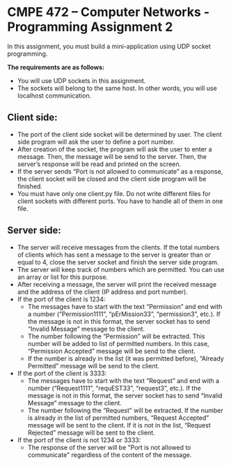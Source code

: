 # CMPE 472 – Computer Networks - Programming Assignment 2

In this assignment, you must build a mini-application using UDP socket programming.

**The requirements are as follows:**

* You will use UDP sockets in this assignment.
* The sockets will belong to the same host. In other words, you will use localhost 
communication.

## Client side:

* The port of the client side socket will be determined by user. The client side program will ask the user to define a port number.
* After creation of the socket, the program will ask the user to enter a message. Then, the 
message will be send to the server. Then, the server’s response will be read and printed on the screen.
*  If the server sends “Port is not allowed to communicate” as a response, the client socket will be closed and the client side program will be finished.
* You must have only one client.py file. Do not write different files for client sockets with different ports. You have to handle all of them in one file.

## Server side:

* The server will receive messages from the clients. If the total numbers of clients which has sent a message to the server is greater than or equal to 4, close the server socket and finish the server side program.
* The server will keep track of numbers which are permitted. You can use an array or list for this purpose.
* After receiving a message, the server will print the received message and the address of the client (IP address and port number).
* If the port of the client is 1234:
    * The messages have to start with the text “Permission” and end with a number 
(“Permission1111”, “pErMission33”, “permission3”, etc.). If the message is not in this 
format, the server socket has to send “Invalid Message” message to the client.
    * The number following the “Permission” will be extracted. This number will be added 
to list of permitted numbers. In this case, “Permission Accepted” message will be send 
to the client.
    * If the number is already in the list (it was permitted before), “Already Permitted” 
message will be send to the client.
* If the port of the client is 3333:
    * The messages have to start with the text “Request” and end with a number 
(“Request1111”, “requEST33”, “request3”, etc.). If the message is not in this format, 
the server socket has to send “Invalid Message” message to the client.
    * The number following the “Request” will be extracted. If the number is already in the 
list of permitted numbers, “Request Accepted” message will be sent to the client. If it 
is not in the list, “Request Rejected” message will be sent to the client.
* If the port of the client is not 1234 or 3333:
    * The response of the server will be "Port is not allowed to communicate" regardless of 
the content of the message.

